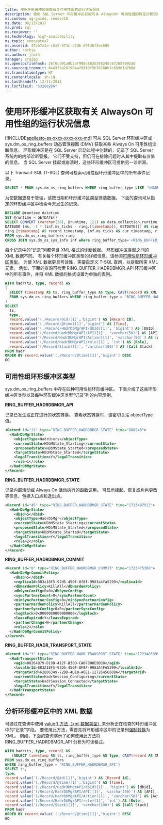 ```yaml
---
title: 使用环形缓冲区获取有关可用性组的运行状况信息
description: 使用 SQL Server 环形缓冲区获取有关 AlwaysOn 可用性组的特定诊断信息。
ms.custom: ag-guide, seodec18
ms.date: 06/13/2017
ms.prod: sql
ms.reviewer: ''
ms.technology: high-availability
ms.topic: conceptual
ms.assetid: 47bb7a1a-c0a5-473c-a7db-d9f4bf3ee650
author: rothja
ms.author: jroth
manager: craigg
ms.openlocfilehash: 26f6cd91a0b2af905d863d398245c672657092dd
ms.sourcegitcommit: 6443f9a281904af93f0f5b78760b1c68901b7b8d
ms.translationtype: HT
ms.contentlocale: zh-CN
ms.lasthandoff: 12/11/2018
ms.locfileid: "53208296"
---
```

# <a name="use-ring-buffers-to-obtain-health-information-about-always-on-availability-groups"></a>使用环形缓冲区获取有关 AlwaysOn 可用性组的运行状况信息
[!INCLUDE[appliesto-ss-xxxx-xxxx-xxx-md](../../../includes/appliesto-ss-xxxx-xxxx-xxx-md.md)]
  可从 SQL Server 环形缓冲区或 sys.dm_os_ring_buffers 动态管理视图 (DMV) 获取某些 Always On 可用性组诊断信息。 环形缓冲区是在 SQL Server 启动过程中创建的，记录了 SQL Server 系统内的内部诊断警报。 它们不受支持，但仍可在排除问题时从其中提取有价值的信息。 当 SQL Server 挂起或崩溃时，这些环形缓冲区可提供另一诊断源。  
  
 以下 Transact-SQL (T-SQL) 查询可检索可用性组环形缓冲区中的所有事件记录。  
  
```sql  
SELECT * FROM sys.dm_os_ring_buffers WHERE ring_buffer_type LIKE '%HADR%'  
```  
  
 为使数据更易于管理，请按日期和环形缓冲区类型筛选数据。 下面的查询可从指定的环形缓冲区中检索今天发生的记录。  
  
```sql  
DECLARE @runtime datetime  
SET @runtime = GETDATE()  
SELECT CONVERT (varchar(30), @runtime, 121) as data_collection_runtime,   
DATEADD (ms, -1 * (inf.ms_ticks - ring.[timestamp]), GETDATE()) AS ring_buffer_record_time,   
ring.[timestamp] AS record_timestamp, inf.ms_ticks AS cur_timestamp, ring.*   
FROM sys.dm_os_ring_buffers ring  
CROSS JOIN sys.dm_os_sys_info inf where ring_buffer_type='<RING_BUFFER_TYPE>'  
```  
  
 每个记录中的“记录”列都包含 XML 格式的诊断数据。 环形缓冲区类型之间的 XML 数据不同。 有关每个环形缓冲区类型的详细信息，请参阅[可用性组环形缓冲区类型](#BKMK_RingBufferTypes)。 为使 XML 数据更具可读性，需要自定义 T-SQL 查询，以提取所需 XML 元素。 例如，下面的查询可检索 RING_BUFFER_HADRDBMGR_API 环形缓冲区中的所有事件，并将 XML 数据的格式设置为单独的表列。  
  
```sql  
WITH hadr(ts, type, record) AS  
(  
  SELECT timestamp AS ts, ring_buffer_type AS type, CAST(record AS XML) AS record   
  FROM sys.dm_os_ring_buffers WHERE ring_buffer_type = 'RING_BUFFER_HADRDBMGR_API'  
)  
SELECT   
  ts,  
  type,  
  record.value('(./Record/@id)[1]','bigint') AS [Record ID],  
  record.value('(./Record/@time)[1]','bigint') AS [Time],  
  record.value('(./Record/HadrDbMgrAPI/dbId)[1]', 'bigint') AS [DBID],  
  record.value('(/Record/HadrDbMgrAPI/API)[1]', 'varchar(50)') AS [API],  
  record.value('(/Record/HadrDbMgrAPI/Action)[1]', 'varchar(50)') AS [Action],  
  record.value('(/Record/HadrDbMgrAPI/role)[1]', 'int') AS [Role],  
  record.value('(/Record/Stack)[1]', 'varchar(100)') AS [Call Stack]  
FROM hadr  
ORDER BY record.value('(./Record/@time)[1]','bigint') DESC  
GO  
```  
  
##  <a name="BKMK_RingBufferTypes"></a>可用性组环形缓冲区类型  
 sys.dm_os_ring_buffers 中存在四种可用性组环形缓冲区。 下表介绍了这些环形缓冲区类型以及每种环形缓冲区类型“记录”列的内容示例。  
  
 **RING_BUFFER_HADRDBMGR_API**  
  
 记录已发生或正在进行的状态转换。 查看状态转换时，请密切关注 objectType 值。  
  
```xml  
<Record id="11" type="RING_BUFFER_HADRDBMGR_STATE" time="860243">  
  <HadrDbMgrState>  
    <objectType>HadrUsers</objectType>  
    <currentState>HDbMState_Starting</currentState>  
    <proposedState>HDbMState_Started</proposedState>  
    <targetState>HDbMState_Started</targetState>  
    <legalTransition>Y</legalTransition>  
    <role>1</role>  
  </HadrDbMgrState>  
</Record>  
```  
  
 **RING_BUFFER_HADRDBMGR_STATE**  
  
 记录内部活动或 Always On 活动执行的函数调用。 可显示挂起、恢复或角色更改等信息，包括入口点和退出点。  
  
```xml  
<Record id="45" type="RING_BUFFER_HADRDBMGR_STATE" time="1723487912">  
  <HadrDbMgrState>  
    <dbId>5</dbId>  
    <objectType>HadrDbMgr</objectType>  
    <currentState>HDbMState_Starting</currentState>  
    <proposedState>HDbMState_Started</proposedState>  
    <targetState>HDbMState_Started</targetState>  
    <legalTransition>Y</legalTransition>  
    <role>2</role>  
  </HadrDbMgrState>  
</Record>  
```  
  
 **RING_BUFFER_HADRDBMGR_COMMIT**  
  
```xml  
<Record id="0" type="RING_BUFFER_HADRDBMGR_COMMIT" time="1723475368">  
  <HadrDbMgrCommitPolicy>  
    <dbId>5</dbId>  
    <replicaId>883a18f5-97d5-450f-8f8f-9983a4fa5299</replicaId>  
    <dbHardenPolicy>KillAll</dbHardenPolicy>  
    <dbSyncConfig>0x0</dbSyncConfig>  
    <syncPartnerCount>0</syncPartnerCount>  
    <minSyncPartnerConfig>0</minSyncPartnerConfig>  
    <partnerHardenPolicy>KillAll</partnerHardenPolicy>  
    <partnerSyncConfig>0x0</partnerSyncConfig>  
    <logBlock>0x0000000000000000</logBlock>  
    <leaseExpired>Y</leaseExpired>  
    <partnerChange>N</partnerChange>  
    <role>2</role>  
  </HadrDbMgrCommitPolicy>  
</Record>  
```  
  
 **RING_BUFFER_HADR_TRANSPORT_STATE**  
  
```xml  
<Record id="3" type="RING_BUFFER_HADR_TRANSPORT_STATE" time="1723485399">  
  <HadrTransportState>  
    <agId>08264B79-D10B-412F-B38D-CA07B08E9BD8</agId>  
    <localArId>883A18F5-97D5-450F-8F8F-9983A4FA5299</localArId>  
    <targetArId>628D6349-72DD-4D18-A6E1-1272645660BA</targetArId>  
    <currentState>HadrSession_Configuring</currentState>  
    <targetState>HadrSession_Connected</targetState>  
    <legalTransition>Y</legalTransition>  
  </HadrTransportState>  
</Record>  
```  
  
## <a name="parse-xml-data-from-a-ring-buffer"></a>分析环形缓冲区中的 XML 数据  
 可通过在查询中使用 [value() 方法（xml 数据类型）](~/t-sql/xml/value-method-xml-data-type.md)来分析正在检查的环形缓冲区中的“记录”字段。 要使用此方法，需首先将环形缓冲区中的记录列[强制转换](~/t-sql/functions/cast-and-convert-transact-sql.md)为 XML。 例如，下面的查询演示了如何使用此方法将 RING_BUFFER_HADRDBMGR_API 分析为可读格式。  
  
```sql 
WITH hadr(ts, type, record) AS  
   (SELECT timestamp AS ts, ring_buffer_type AS type, CAST(record AS XML) AS record   
FROM sys.dm_os_ring_buffers   
WHERE ring_buffer_type = 'RING_BUFFER_HADRDBMGR_API')  
SELECT ts,  
type,  
record.value('(./Record/@id)[1]','bigint') AS [Record id],  
record.value('(./Record/@time)[1]','bigint') AS [Time],  
record.value('(./Record/HadrDbMgrAPI/dbId)[1]', 'bigint') AS [dbid],  
record.value('(/Record/HadrDbMgrAPI/API)[1]', 'varchar(50)') AS [API],  
record.value('(/Record/HadrDbMgrAPI/Action)[1]', 'varchar(50)') AS [Action],  
record.value('(/Record/HadrDbMgrAPI/role)[1]', 'int') AS [Role],  
record.value('(/Record/Stack)[1]', 'varchar(100)') AS [Call Stack]  
FROM hadr  
ORDER BY record.value('(./Record/@time)[1]','bigint') DESC  
GO  
```  
  
  

